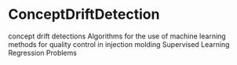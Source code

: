 # ConceptDriftDetection
concept drift detections Algorithms for the use of machine learning methods for quality control in injection molding
Supervised Learning
Regression Problems
